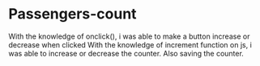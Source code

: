 # Passengers-count
With the knowledge of onclick(), i was able to make a button increase or decrease when clicked 
With the knowledge of increment function on js, i was able to increase or decrease the counter.
Also saving the counter.
